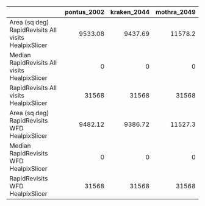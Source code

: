 |                                                      |   pontus_2002 |   kraken_2044 |   mothra_2049 |
|:-----------------------------------------------------|--------------:|--------------:|--------------:|
| Area (sq deg) RapidRevisits All visits HealpixSlicer |       9533.08 |       9437.69 |       11578.2 |
| Median RapidRevisits All visits HealpixSlicer        |          0    |          0    |           0   |
| RapidRevisits All visits HealpixSlicer               |      31568    |      31568    |       31568   |
| Area (sq deg) RapidRevisits WFD HealpixSlicer        |       9482.12 |       9386.72 |       11527.3 |
| Median RapidRevisits WFD HealpixSlicer               |          0    |          0    |           0   |
| RapidRevisits WFD HealpixSlicer                      |      31568    |      31568    |       31568   |
